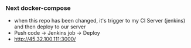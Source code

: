 ### Next docker-compose

- when this repo has been changed, it's trigger to my CI Server (jenkins) and then deploy to our server
- Push code -> Jenkins job -> Deploy
- http://45.32.100.111:3000/
